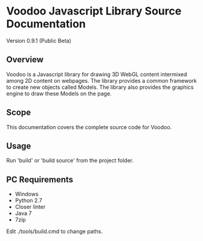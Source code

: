 Voodoo Javascript Library Source Documentation
===================================================

Version 0.9.1 (Public Beta)

## Overview

Voodoo is a Javascript library for drawing 3D WebGL content intermixed among 2D content on webpages. The library provides a common framework to create new objects called Models. The library also provides the graphics engine to draw these Models on the page.

## Scope

This documentation covers the complete source code for Voodoo.

## Usage

Run 'build' or 'build source' from the project folder.

## PC Requirements

* Windows
* Python 2.7
* Closer linter
* Java 7
* 7zip

Edit ./tools/build.cmd to change paths.